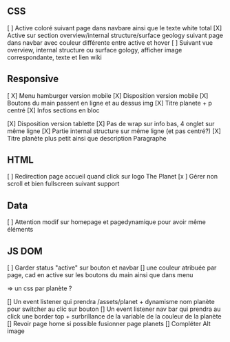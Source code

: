 ## CSS
 [ ] Active coloré suivant page dans navbare ainsi que le texte white total
 [X] Active sur section overview/internal structure/surface geology suivant page dans navbar avec couleur différente entre active et hover
 [ ] Suivant vue overview, internal structure ou surface gology, afficher image correspondante, texte et lien wiki
 

 ## Responsive

  [ X] Menu hamburger version mobile
  [X] Disposition version mobile
    [X] Boutons du main passent en ligne et au dessus img
    [X] Titre planete + p centré
    [X] Infos sections en bloc

  [X] Disposition version tablette 
    [X] Pas de wrap sur info bas, 4 onglet sur même ligne
    [X] Partie internal structure sur même ligne (et pas centré?)
    [X] Titre planète plus petit ainsi que description Paragraphe


  ## HTML

  [ ] Redirection page accueil quand click sur logo The Planet
  [x ] Gérer non scroll et bien fullscreen suivant support

  ## Data

  [ ] Attention modif sur homepage et pagedynamique pour avoir même éléments

  ## JS DOM

  [ ] Garder status "active" sur bouton et navbar
  [] une couleur atribuée par page, cad en active sur les boutons du main ainsi que dans menu

  => un css par planète ?

  [] Un event listener qui prendra /assets/planet + dynamisme nom planète pour switcher au clic sur bouton
  [] Un event listener nav bar qui prendra au click une border top + surbrillance  de la variable de la couleur de la planète
  [] Revoir page home si possible fusionner page planets
  [] Compléter Alt image